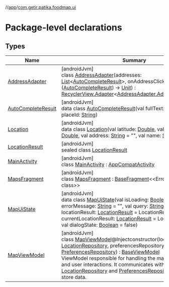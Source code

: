 //[app](../../index.md)/[com.getir.patika.foodmap.ui](index.md)

# Package-level declarations

## Types

| Name | Summary |
|---|---|
| [AddressAdapter](-address-adapter/index.md) | [androidJvm]<br>class [AddressAdapter](-address-adapter/index.md)(addresses: [List](https://kotlinlang.org/api/latest/jvm/stdlib/kotlin.collections/-list/index.html)&lt;[AutoCompleteResult](-auto-complete-result/index.md)&gt;, onAddressClick: ([AutoCompleteResult](-auto-complete-result/index.md)) -&gt; [Unit](https://kotlinlang.org/api/latest/jvm/stdlib/kotlin/-unit/index.html)) : [RecyclerView.Adapter](https://developer.android.com/reference/kotlin/androidx/recyclerview/widget/RecyclerView.Adapter.html)&lt;[AddressAdapter.AddressViewHolder](-address-adapter/-address-view-holder/index.md)&gt; |
| [AutoCompleteResult](-auto-complete-result/index.md) | [androidJvm]<br>data class [AutoCompleteResult](-auto-complete-result/index.md)(val fullText: [String](https://kotlinlang.org/api/latest/jvm/stdlib/kotlin/-string/index.html), val placeId: [String](https://kotlinlang.org/api/latest/jvm/stdlib/kotlin/-string/index.html)) |
| [Location](-location/index.md) | [androidJvm]<br>data class [Location](-location/index.md)(val latitude: [Double](https://kotlinlang.org/api/latest/jvm/stdlib/kotlin/-double/index.html), val longitude: [Double](https://kotlinlang.org/api/latest/jvm/stdlib/kotlin/-double/index.html), val address: [String](https://kotlinlang.org/api/latest/jvm/stdlib/kotlin/-string/index.html) = &quot;&quot;, val name: [String](https://kotlinlang.org/api/latest/jvm/stdlib/kotlin/-string/index.html) = &quot;&quot;) |
| [LocationResult](-location-result/index.md) | [androidJvm]<br>sealed class [LocationResult](-location-result/index.md) |
| [MainActivity](-main-activity/index.md) | [androidJvm]<br>class [MainActivity](-main-activity/index.md) : [AppCompatActivity](https://developer.android.com/reference/kotlin/androidx/appcompat/app/AppCompatActivity.html) |
| [MapsFragment](-maps-fragment/index.md) | [androidJvm]<br>class [MapsFragment](-maps-fragment/index.md) : [BaseFragment](../com.getir.patika.foodmap/-base-fragment/index.md)&lt;&lt;Error class: unknown class&gt;&gt; |
| [MapUiState](-map-ui-state/index.md) | [androidJvm]<br>data class [MapUiState](-map-ui-state/index.md)(val isLoading: [Boolean](https://kotlinlang.org/api/latest/jvm/stdlib/kotlin/-boolean/index.html) = false, val errorMessage: [String](https://kotlinlang.org/api/latest/jvm/stdlib/kotlin/-string/index.html) = &quot;&quot;, val query: [String](https://kotlinlang.org/api/latest/jvm/stdlib/kotlin/-string/index.html) = &quot;&quot;, val locationResult: [LocationResult](-location-result/index.md) = LocationResult.Idle, val currentLocationResult: [LocationResult](-location-result/index.md) = LocationResult.Idle, val dialogState: [Boolean](https://kotlinlang.org/api/latest/jvm/stdlib/kotlin/-boolean/index.html) = false) |
| [MapViewModel](-map-view-model/index.md) | [androidJvm]<br>class [MapViewModel](-map-view-model/index.md)@Injectconstructor(locationRepository: [LocationRepository](../com.getir.patika.foodmap.data/-location-repository/index.md), preferencesRepository: [PreferencesRepository](../com.getir.patika.foodmap.data/-preferences-repository/index.md)) : [BaseViewModel](../com.getir.patika.foodmap/-base-view-model/index.md)<br>ViewModel responsible for handling the map-related logic and user interactions. It communicates with [LocationRepository](../com.getir.patika.foodmap.data/-location-repository/index.md) and [PreferencesRepository](../com.getir.patika.foodmap.data/-preferences-repository/index.md) to fetch and store data. |
